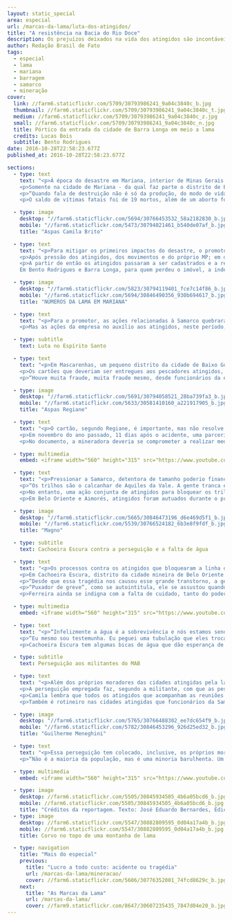 ```yaml
---
layout: static_special
area: especial
url: /marcas-da-lama/luta-dos-atingidos/
title: "A resistência na Bacia do Rio Doce"
description: Os prejuízos deixados na vida dos atingidos são incontáveis, e a luta tornou-se parte do dia a dia de centenas deles
author: Redação Brasil de Fato
tags:
  - especial
  - lama
  - mariana
  - barragem
  - samarco
  - mineração
cover:
  link: //farm6.staticflickr.com/5709/30793986241_9a04c3840c_b.jpg
  thumbnail: //farm6.staticflickr.com/5709/30793986241_9a04c3840c_t.jpg
  medium: //farm6.staticflickr.com/5709/30793986241_9a04c3840c_z.jpg
  small: //farm6.staticflickr.com/5709/30793986241_9a04c3840c_n.jpg
  title: Pórtico da entrada da cidade de Barra Longa em meio a lama
  credits: Lucas Bois
  subtitle: Bento Rodrigues
date: 2016-10-28T22:58:23.677Z
published_at: 2016-10-28T22:58:23.677Z

sections:
  - type: text
    text: "<p>À época do desastre em Mariana, interior de Minas Gerais, a Defensoria Pública do estado estimou que mais de 1 milhão de pessoas foram atingidas pela lama, no caminho que ela percorreu entre a barragem de Fundão, operada pela mineradora Samarco (da Vale e da anglo-australiana BHP Billiton) até a cidade de Regência, no Espírito Santo.</p>
    <p>Somente na cidade de Mariana - da qual faz parte o distrito de Bento Rodrigues, que foi inteiramente destruído pelos rejeitos - 1, 5 mil pessoas tiveram prejuízos em suas atividades profissionais ou perderam bens materiais como casas, automóveis, entre outros pertences pessoais.</p>
    <p>“Quando fala de destruição não é só da produção, do modo de vida, mas de um laço das pessoas com o rio, de uma história, da vida das pessoas”, afirma Camila Brito, militante do Movimento dos Atingidos por Barragem (MAB). Ela atua em diversas cidades do Vale do Aço, um conglomerado de municípios que têm como base a exploração de minérios.</p>
    <p>O saldo de vítimas fatais foi de 19 mortos, além de um aborto forçado. Mas os prejuízos deixados na vida dos atingidos são incontáveis e chegaram a todos de maneiras muito peculiares. Agricultores perderam produções e as atividades pecuárias também foram impactadas. O maior problema, no entanto, foi o consumo de água e a pesca: mais de 3 mil pescadores foram atingidos e estão impedidos de praticar a profissão com a contaminação do Rio Doce e seus afluentes.</p>"

  - type: image
    desktop: "//farm6.staticflickr.com/5694/30766453532_58a2182830_b.jpg"
    mobile: "//farm6.staticflickr.com/5473/30794021461_b540de07af_b.jpg"
    title: "Aspas Camila Brito"

  - type: text
    text: "<p>Para mitigar os primeiros impactos do desastre, o promotor Guilherme Meneghini, que representa o Ministério Público de Minas Gerais (MPF-MG) na cidade de Mariana, ingressou, em 8 de novembro, três dias após a tragédia, com uma ação cautelar para bloquear R$ 300 milhões em recursos da Samarco. Embora a companhia tenha alegado não ter dinheiro em caixa, descobriu-se, mais tarde, que grande parte de seu capital estava fora do país.</p>
    <p>Após pressão dos atingidos, dos movimentos e do próprio MP; em dezembro de 2015 o promotor conseguiu impetrar mais uma ação. Essa, por fim, responsabilizou as controladoras e também definiu o bloqueio dos seus bens. A mesma ação estipulou quatro grupos de reparação aos atingidos: o fornecimento de um cartão mensal de auxílio financeiro, uma indenização por bens materiais, a reconstrução das cidades atingidas e uma indenização por danos morais.</p>
    <p>A partir de então os atingidos passaram a ser cadastrados e a receber valores mensais nos cartões fornecidos pela Samarco e, inclusive, segundo Meneghini, algumas ações indenizatórias também foram pagas.
    Em Bento Rodrigues e Barra Longa, para quem perdeu o imóvel, a indenização foi de R$ 20 mil. Para aqueles que perderam parentes na tragédia, o valor chegou a R$ 100 mil. “Esse não é o valor integral, nós ainda vamos calcular uma indenização final, que vai levar em consideração todos os danos que os atingidos tiveram”, explica Meneghini.</p>"

  - type: image
    desktop: "//farm6.staticflickr.com/5823/30794119401_fce7c14f86_b.jpg"
    mobile: "//farm6.staticflickr.com/5694/30846490356_930b694617_b.jpg"
    title: "NÚMEROS DA LAMA EM MARIANA"

  - type: text
    text: "<p>Para o promotor, as ações relacionadas à Samarco quebraram alguns paradigmas no que até então se tinha na luta pela reparação e direitos dos atingidos. \"Um deles é que em outros desastres, grande parte das famílias não recebeu nada. Elas lutam na justiça até hoje, tentando receber alguma coisa. Nós invertemos essa lógica. As famílias já foram parcialmente indenizadas, já recebem o auxílio financeiro, enquanto não vem a reparação final e a reconstrução”, opina o promotor. Isso foi possível, destaca ele, porque os atingidos ingressaram com ações coletivas e não individuais.</p>
    <p>Mas as ações da empresa no auxílio aos atingidos, neste período, ainda rendem bastante desconfiança por parte dos atingidos, uma vez que os efeitos da lama ainda são presentes diariamente na vida de todos eles.</p>"

  - type: subtitle
    text: Luta no Espírito Santo

  - type: text
    text: "<p>Em Mascarenhas, um pequeno distrito da cidade de Baixo Guandu margeado pelo Rio Doce no interior do Espírito Santo, a pesca sempre foi uma das principais atividades. A passagem da lama levou com ela o sustento de muitas famílias.</p>
    <p>Os cartões que deveriam ser entregues aos pescadores atingidos, por conta da cessão da pesca, demoraram a chegar. Quando chegaram, segundo os moradores, foram distribuídos para pessoas que sequer viviam em Mascarenhas. Regiane Soares, moradora da região e integrante do Movimento dos Atingidos por Barragem (MAB), lembra que tudo que se viu a respeito da atuação da empresa na região esse ano foi negligência.</p>
    <p>“Houve muita fraude, muita fraude mesmo, desde funcionários da empresa à pessoas da comunidade que buscaram pessoa no Paraná, na Itália, no sul de Minas, para vir fazer cadastro aqui. E essas pessoas recebem, e a comunidade não”, denuncia. Procurada, a Samarco não respondeu aos questionamentos da reportagem acerca da denúncia.</p>"

  - type: image
    desktop: "//farm6.staticflickr.com/5691/30794058521_28ba739fa3_b.jpg"
    mobile: "//farm6.staticflickr.com/5633/30581410160_a221917905_b.jpg"
    title: "Aspas Regiane"

  - type: text
    text: "<p>O cartão, segundo Regiane, é importante, mas não resolve os problemas da região. “A gente precisa de trabalho, de reconstituição da comunidade, de estudo. Eles não estão nem aí! O negócio é voltar a empresa a funcionar, gerar o lucro estipulado por ela”, lamenta.</p>
    <p>Em novembro do ano passado, 11 dias após o acidente, uma parceria entre os ministérios públicos federal e estadual e o Ministério do Trabalho, todos do Espírito Santo, firmou com a Samarco um Termo de Compromisso Socioambiental (TCSA), que obrigou a empresa a adotar medidas emergenciais em relação à chegada da lama ao estado.</p>
    <p>No documento, a mineradora deveria se comprometer a realizar medidas como a distribuição de água potável, a contratação de laboratórios para coleta e análise da água do Rio Doce e do mar e o custeio de transporte e alimentação a servidores atuantes em ações emergenciais. Quase um ano depois, Regiane revela que os compromissos ficaram só no papel.</p>"

  - type: multimedia
    embed: <iframe width="560" height="315" src="https://www.youtube.com/embed/z7vGJhamcS8" frameborder="0" allowfullscreen></iframe>

  - type: text
    text: "<p>Pressionar a Samarco, detentora de tamanho poderio financeiro, a cumprir os termos acordados com a justiça, sempre foi um grande desafio para os atingidos. Em Mascarenhas, a tática utilizada pelos manifestantes para levar a empresa à mesa de negociação foi bloquear os trilhos que margeiam a cidade e que diariamente carregam os minérios extraídos pela mineradora Vale.</p>
    <p>“Os trilhos são o calcanhar de Aquiles da Vale. A gente tranca e dá um prejuízo calculado em milhões de reais. A partir da primeira manifestação em que trancamos os trilhos é que eles vieram fazer o cadastro das pessoas da comunidade. Até então eles iriam apenas cadastrar pescadores com registro na Capitania dos Portos, que era apenas 22 pessoas aqui dentro”, relembrou.</p>
    <p>No entanto, uma ação conjunta de atingidos para bloquear os trilhos em Mascarenhas, Belo Oriente e Aimorés (as duas últimas localizadas em Minas Gerais), terminou com consequências aos manifestantes. Em Mascarenhas, na tentativa de dispersar e liberar os trilhos, a Polícia Militar apresentou uma liminar vencida em 30 dias e agiu com truculência, distribuindo socos e pontapés contra os moradores. Uma pessoa foi presa, mas teve a detenção revogada pelo delegado, quando foi comprovado que o documento apresentado pela PM estava vencido.</p>
    <p>Em Belo Oriente e Aimorés, atingidos foram autuados durante o protesto, mas não chegaram a ser presos. No último mês de outubro, 13 pessoas que participaram direta ou indiretamente dos protestos foram processados pela Vale. Em contato com a reportagem do Brasil de Fato, a empresa se negou a comentar processos judiciais em andamento.</p>"

  - type: image
    desktop: "//farm6.staticflickr.com/5665/30846473196_d6e469d5f1_b.jpg"
    mobile: "//farm6.staticflickr.com/5539/30766524182_6b3e8f9fdf_b.jpg"
    title: "Magno"

  - type: subtitle
    text: Cachoeira Escura contra a perseguição e a falta de água

  - type: text
    text: "<p>Os processos contra os atingidos que bloquearam a linha do trem causaram intimidação. Alguns se negam a dar entrevistas, outros passaram a ficar mais cuidadosos e até evitam se manifestar de maneira mais contundente contra a empresa.</p>
    <p>Em Cachoeira Escura, distrito da cidade mineira de Belo Oriente onde também aconteceu o bloqueio do trilho, a reivindicação dos atingidos é que a Samarco distribua água às 12 mil famílias, que desde o rompimento da barragem estão com o abastecimento comprometido pela qualidade da água que chega até às casas. A lama que desceu pelo Rio Doce contaminou afluentes, transformou a vida de quem mora por lá e depende do rio para consumo e para sustento, por meio da pesca.</p>
    <p>“Desde que essa tragédia nos causou esse grande transtorno, a gente vem padecendo sempre. A nossa rotina mudou, a nossa rotina não é mais a mesma”, conta Magno Antonio Oliveira, de 52 anos. Ferreira, que vive com sua família no pequeno distrito, é um dos atingidos perseguidos pela mineradora.</p>
    <p>“Puxador de greve”, como se autointitula, ele se assustou quando viu seu nome ligado à justiça. “Por eu morar aqui e ver as pessoas assim, não engajadas o suficiente para correr atrás [dos direitos], eu me juntei às pessoas e fui mobilizar nossa melhoria. Não para trazer danos, não com vandalismo. Como puxador de greve acho que a gente tem o direito de reivindicar porque nós nunca conseguimos nada no país, a não ser através da nossa luta. Nós não conseguimos nada de mão beijada”, destaca.</p>
    <p>Ferreira ainda se indigna com a falta de cuidado, tanto do poder local, que aceita o abastecimento com uma água que afirma estar contaminada, quanto com a empresa que não cumpriu o acordo de fornecer água tratada para os atingidos.</p>"

  - type: multimedia
    embed: <iframe width="560" height="315" src="https://www.youtube.com/embed/zIMADqzY0HA" frameborder="0" allowfullscreen></iframe>

  - type: text
    text: "<p>“Infelizmente a água é a sobrevivência e nós estamos sendo massacrados dessa mesma água. Tanto que as nossas tubulações estão todas contaminadas. É uma coisa que a sociedade tem que ver, porque está embaixo da terra, não dá para a gente ver”, aponta. Curioso, Ferreira aproveitou que a estação de tratamento da região trocava os canos de água, para checar a qualidade do que passava pela tubulação e se assustou.</p>
    <p>“Eu mesmo sou testemunha. Eu peguei uma tubulação que eles trocaram em frente ao [estação de] tratamento de água, e lá estava um resíduo de quase dois centímetros ao redor da tubulação toda e isso vai para dentro das residências\", relata.</p>
    <p>Cachoeira Escura tem algumas bicas de água que dão esperança de água potável aos moradores. Mas, aos poucos, os bens naturais começam a ser capitalizados. Quem mora nas partes altas do distrito, por exemplo, chega a pagar R$ 20 reais para que outros moradores que têm carro possam encher as garrafas e subi-las morro acima.</p>"

  - type: subtitle
    text: Perseguição aos militantes do MAB

  - type: text
    text: "<p>Além dos próprios moradores das cidades atingidas pela lama, militantes do Movimento dos Atingidos por Barragem (MAB) também são constantemente perseguidos pela Samarco. Alguns deles, como a coordenadora Camila Brito, estão entre os 13 processados pela Vale, uma das detentoras da mineradora.</p>
    <p>A perseguição empregada faz, segundo a militante, com que as pessoas achem que não vai ter jeito de garantir seus diretos, que elas se sintam pequenas por terem sido humilhadas e serem pobres. \"É difícil que as pessoas acreditem que a luta vai realmente fazer a diferença”, lamenta.</p>
    <p>Camila lembra que todos os atingidos que acompanham as reuniões do MAB para articular as lutas pelos direitos também são ameaçados. “As pessoas falam: ‘eu vou denunciar vocês, vocês estão participando da reunião do MAB, vou denunciar para a empresa, vão tirar seu cartão se você participar. Todas ideias estão sendo colocadas na população”, explica.</p>
    <p>Também é rotineiro nas cidades atingidas que funcionários da Samarco visitem os atingidos. No momento de fazer o cadastro, segundo a militante, a pergunta sobre a participação do morador nas reuniões do movimento é corriqueira. “Isso só tem um motivo que é essa perseguição e a negação do direito de participação no movimento social”, diz Camila Brito.</p>"

  - type: image
    desktop: "//farm6.staticflickr.com/5765/30766488302_ee7dc654f9_b.jpg"
    mobile: "//farm6.staticflickr.com/5782/30846453296_926d25ed32_b.jpg"
    title: "Guilherme Meneghini"

  - type: text
    text: "<p>Essa perseguição tem colocado, inclusive, os próprios moradores das cidades atingidas em conflito. Como a pressão da empresa para evitar a organização só tem aumentado, é comum que alguns se voltem contra o movimento e contra pessoas de referências em cada cidade.</p>
    <p>“Não é a maioria da população, mas é uma minoria barulhenta. Um cidadão publicou uma nota no jornal, chamando os atingidos de aproveitadores. Nós entramos com um processo contra esse cidadão e ele fez uma retratação pública dizendo que se arrependia do que tinha dito e pedia desculpas a toda a comunidade atingida de Mariana”, lembra o promotor Guilherme Meneghini.</p>"

  - type: multimedia
    embed: <iframe width="560" height="315" src="https://www.youtube.com/embed/PdBXpL5uNF4" frameborder="0" allowfullscreen></iframe>

  - type: image
    desktop: //farm6.staticflickr.com/5505/30845934505_4b6a05bcd6_b.jpg
    mobile: //farm6.staticflickr.com/5505/30845934505_4b6a05bcd6_b.jpg
    title: "Créditos da reportagem. Texto: José Eduardo Bernardes, Edição: Simone Freire, Vídeo e Foto: José Eduardo Bernardes e Guilherme Weimann, Arte: Wilcker Morais"
  - type: image
    desktop: //farm6.staticflickr.com/5547/30882809595_0d04a17a4b_b.jpg
    mobile: //farm6.staticflickr.com/5547/30882809595_0d04a17a4b_b.jpg
    title: Corvo no topo de uma montanha de lama

  - type: navigation
    title: "Mais do especial"
    previous:
      title: "Lucro a todo custo: acidente ou tragédia"
      url: /marcas-da-lama/mineracao/
      cover: //farm6.staticflickr.com/5606/30776352001_74fcd8629c_b.jpg
    next:
      title: "As Marcas da Lama"
      url: /marcas-da-lama/
      cover: //farm9.staticflickr.com/8647/30607235435_7847d04e20_b.jpg
---
```

